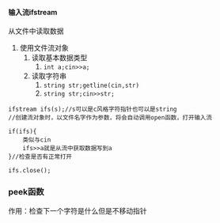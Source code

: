 #### 输入流ifstream
从文件中读取数据
1. 使用文件流对象
	1. 读取基本数据类型
		1. `int a;cin>>a;`
	2. 读取字符串
		1. `string str;getline(cin,str)`
		2. `string str;cin>>str;`
```
ifstream ifs(s);//s可以是c风格字符指针也可以是string
//创建流对象时，以文件名字作为参数，将会自动调用open函数，打开输入流

if(ifs){
	类似与cin
	ifs>>a就是从流中获取数据写到a
}//检查是否有正常打开

ifs.close();
```

### peek函数
作用：检查下一个字符是什么但是不移动指针

